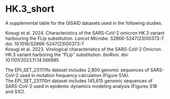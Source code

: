 # HK.3_short

A supplemental table for the GISAID datasets used in the following studies.

Kosugi et al. 2024. Characteristics of the SARS-CoV-2 omicron HK.3 variant harbouring the FLip substitution. *Lancet Microbe*. S2666-5247(23)00373-7. doi: 10.1016/S2666-5247(23)00373-7\
Kosugi et al. 2023. Virological characteristics of the SARS-CoV-2 Omicron HK.3 variant harboring the “FLip” substitution. *bioRxiv*. doi: 10.1101/2023.11.14.566985

The EPI_SET_231111fo dataset includes 2,800 genomic sequences of SARS-CoV-2 used in mutation frequency calculation (Figure S1A).\
The EPI_SET_231110rt dataset includes 145,615 genomic sequences of SARS-CoV-2 used in epidemic dynamics modeling analysis (Figures S1B and S1C).
